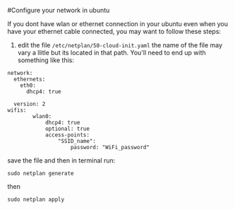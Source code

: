 #Configure your network in ubuntu

If you dont have wlan or ethernet connection in your ubuntu even when you have your ethernet cable connected, you may want to follow these steps:

1.  edit the file ```/etc/netplan/50-cloud-init.yaml``` the name of the file may vary a llitle but its located in that path.
   You'll need to end up with something like this:
```
network:
  ethernets:
    eth0:
      dhcp4: true
  
  version: 2
wifis:
        wlan0:
            dhcp4: true
            optional: true
            access-points:
                "SSID_name":
                    password: "WiFi_password"
```
save the file and then in terminal run:
```
sudo netplan generate
```
then 
```
sudo netplan apply
```
